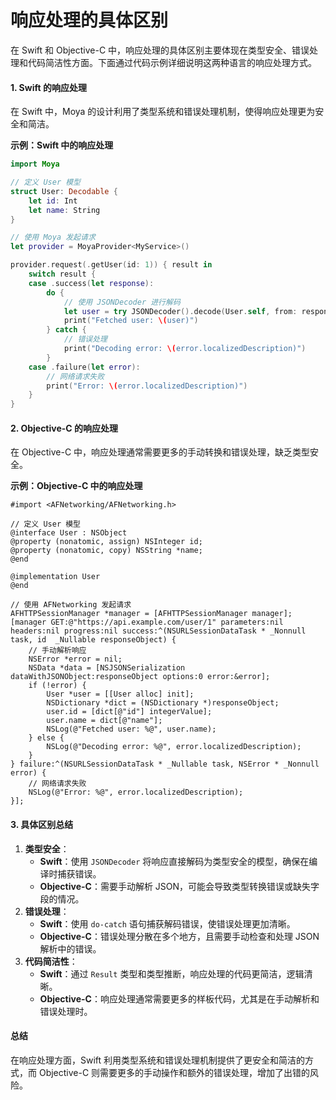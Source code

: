 # 响应处理的具体区别

在 Swift 和 Objective-C 中，响应处理的具体区别主要体现在类型安全、错误处理和代码简洁性方面。下面通过代码示例详细说明这两种语言的响应处理方式。

#### 1. Swift 的响应处理

在 Swift 中，Moya 的设计利用了类型系统和错误处理机制，使得响应处理更为安全和简洁。

**示例：Swift 中的响应处理**

```swift
import Moya

// 定义 User 模型
struct User: Decodable {
    let id: Int
    let name: String
}

// 使用 Moya 发起请求
let provider = MoyaProvider<MyService>()

provider.request(.getUser(id: 1)) { result in
    switch result {
    case .success(let response):
        do {
            // 使用 JSONDecoder 进行解码
            let user = try JSONDecoder().decode(User.self, from: response.data)
            print("Fetched user: \(user)")
        } catch {
            // 错误处理
            print("Decoding error: \(error.localizedDescription)")
        }
    case .failure(let error):
        // 网络请求失败
        print("Error: \(error.localizedDescription)")
    }
}
```

#### 2. Objective-C 的响应处理

在 Objective-C 中，响应处理通常需要更多的手动转换和错误处理，缺乏类型安全。

**示例：Objective-C 中的响应处理**

```objc
#import <AFNetworking/AFNetworking.h>

// 定义 User 模型
@interface User : NSObject
@property (nonatomic, assign) NSInteger id;
@property (nonatomic, copy) NSString *name;
@end

@implementation User
@end

// 使用 AFNetworking 发起请求
AFHTTPSessionManager *manager = [AFHTTPSessionManager manager];
[manager GET:@"https://api.example.com/user/1" parameters:nil headers:nil progress:nil success:^(NSURLSessionDataTask * _Nonnull task, id  _Nullable responseObject) {
    // 手动解析响应
    NSError *error = nil;
    NSData *data = [NSJSONSerialization dataWithJSONObject:responseObject options:0 error:&error];
    if (!error) {
        User *user = [[User alloc] init];
        NSDictionary *dict = (NSDictionary *)responseObject;
        user.id = [dict[@"id"] integerValue];
        user.name = dict[@"name"];
        NSLog(@"Fetched user: %@", user.name);
    } else {
        NSLog(@"Decoding error: %@", error.localizedDescription);
    }
} failure:^(NSURLSessionDataTask * _Nullable task, NSError * _Nonnull error) {
    // 网络请求失败
    NSLog(@"Error: %@", error.localizedDescription);
}];
```

#### 3. 具体区别总结

1. **类型安全**：
   * **Swift**：使用 `JSONDecoder` 将响应直接解码为类型安全的模型，确保在编译时捕获错误。
   * **Objective-C**：需要手动解析 JSON，可能会导致类型转换错误或缺失字段的情况。
2. **错误处理**：
   * **Swift**：使用 `do-catch` 语句捕获解码错误，使错误处理更加清晰。
   * **Objective-C**：错误处理分散在多个地方，且需要手动检查和处理 JSON 解析中的错误。
3. **代码简洁性**：
   * **Swift**：通过 `Result` 类型和类型推断，响应处理的代码更简洁，逻辑清晰。
   * **Objective-C**：响应处理通常需要更多的样板代码，尤其是在手动解析和错误处理时。

#### 总结

在响应处理方面，Swift 利用类型系统和错误处理机制提供了更安全和简洁的方式，而 Objective-C 则需要更多的手动操作和额外的错误处理，增加了出错的风险。
